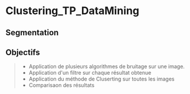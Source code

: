 # Clustering_TP_DataMining
## Segmentation

## Objectifs

> * Application de plusieurs algorithmes de bruitage sur une image.
> * Application d'un filtre sur chaque résultat obtenue
> * Application du méthode de Cluserting sur toutes les images 
> * Comparisaon des résultats 
